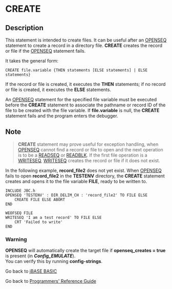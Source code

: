 # CREATE

<PageHeader />

## Description

This statement is intended to create files. It can be useful after an [OPENSEQ](./../openseq) statement to create a record in a directory file. **CREATE** creates the record or file if the [OPENSEQ](./../openseq) statement fails.

It takes the general form:

```
CREATE file.variable {THEN statements [ELSE statements] | ELSE statements}
```

If the record or file is created, it executes the **THEN** statements; if no record or file is created, it executes the **ELSE** statements.

An [OPENSEQ](./../openseq) statement for the specified file variable must be executed before the **CREATE** statement to associate the pathname or record ID of the file to be created with the file variable. If **file.variable** is null, the **CREATE** statement fails and the program enters the debugger.

## Note

> **CREATE** statement may prove useful for exception handling, when [OPENSEQ](./../openseq) cannot find a record or file to open and the next operation is to be a [READSEQ](./../readseq) or [READBLK](./../readblk). If the first file operation is a [WRITESEQ](./../writeseq), [WRITESEQ](./../writeseq) creates the record or file if it does not exist.

In the following example, **record\_file2** does not yet exist. When [OPENSEQ](./../openseq) fails to open **record\_file2** in the **TESTENV** directory, the **CREATE** statement creates and opens it to the file variable **FILE**, ready to be written to.

```
INCLUDE JBC.h
OPENSEQ 'TESTENV' : DIR_DELIM_CH : 'record_file2' TO FILE ELSE
    CREATE FILE ELSE ABORT
END

WEOFSEQ FILE
WRITESEQ 'I am a test record' TO FILE ELSE
    CRT 'Failed to write'
END
```

### Warning

**OPENSEQ** will automatically create the target file if **openseq\_creates = true** is present (in ***Config\_EMULATE***).  
You can verify this by running **config-strings**.

Go back to [jBASE BASIC](./../README.md)

Go back to [Programmers' Reference Guide](./../../reference-guides/jbc/README.md)

<PageFooter />
